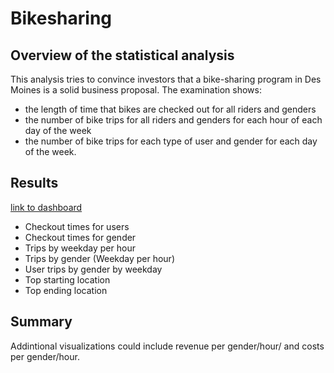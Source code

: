 # Bikesharing

## Overview of the statistical analysis
This analysis tries to convince investors that a bike-sharing program in Des Moines is a solid business proposal.
The examination shows: 
- the length of time that bikes are checked out for all riders and genders
- the number of bike trips for all riders and genders for each hour of each day of the week
- the number of bike trips for each type of user and gender for each day of the week.

## Results

[link to dashboard](https://public.tableau.com/app/profile/matthias2688/viz/Bikesharing_Challenge_16569019880430/Story1?publish=yes)

- Checkout times for users
- Checkout times for gender
- Trips by weekday per hour
- Trips  by gender (Weekday per hour)
- User trips by gender by weekday
- Top starting location
- Top ending location  

## Summary

Addintional visualizations could include revenue per gender/hour/ and costs per gender/hour. 
